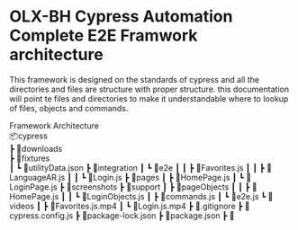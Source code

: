 # OLX-BH Cypress Automation Complete E2E Framwork architecture

This framework is designed on the standards of cypress and all the directories and files are structure with proper structure. this documentation will point te files
and directories to make it understandable where to lookup of files, objects and commands.

Framework Architecture\
📦cypress\
 ┣ 📂downloads\
 ┣ 📂fixtures\
 ┃ ┗ 📜utilityData.json
 ┣ 📂integration
 ┃ ┗ 📂e2e
 ┃ ┃ ┣ 📜Favorites.js
 ┃ ┃ ┣ 📜LanguageAR.js
 ┃ ┃ ┗ 📜Login.js
 ┣ 📂pages
 ┃ ┣ 📜HomePage.js
 ┃ ┗ 📜LoginPage.js
 ┣ 📂screenshots
 ┣ 📂support
 ┃ ┣ 📂pageObjects
 ┃ ┃ ┣ 📜HomePage.js
 ┃ ┃ ┗ 📜LoginObjects.js
 ┃ ┣ 📜commands.js
 ┃ ┗ 📜e2e.js
 ┗ 📂videos
 ┃ ┣ 📜Favorites.js.mp4
 ┃ ┗ 📜Login.js.mp4
 ┣ 📜.gitignore
 ┣ 📜cypress.config.js
 ┣ 📜package-lock.json
 ┣ 📜package.json
 ┣ 📜
